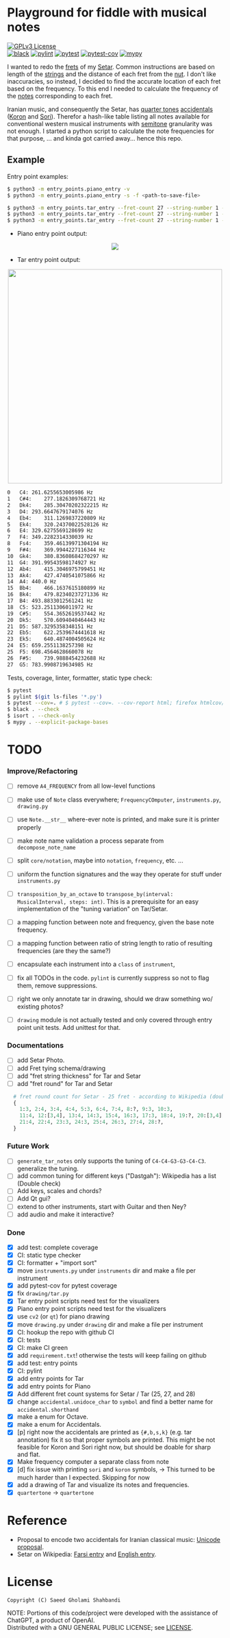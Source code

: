 # Playground for fiddle with musical notes

[![GPLv3 License](https://img.shields.io/badge/license-GPLv3-blue.svg)](https://github.com/saeedghsh/musical_notes/blob/master/LICENSE)  
[![black](https://github.com/saeedghsh/musical_notes/actions/workflows/formatting.yml/badge.svg?branch=master)](https://github.com/saeedghsh/musical_notes/actions/workflows/formatting.yml)
[![pylint](https://github.com/saeedghsh/musical_notes/actions/workflows/pylint.yml/badge.svg?branch=master)](https://github.com/saeedghsh/musical_notes/actions/workflows/pylint.yml)
[![pytest](https://github.com/saeedghsh/musical_notes/actions/workflows/pytest.yml/badge.svg?branch=master)](https://github.com/saeedghsh/musical_notes/actions/workflows/pytest.yml)
[![pytest-cov](https://github.com/saeedghsh/musical_notes/actions/workflows/pytest-cov.yml/badge.svg?branch=master)](https://github.com/saeedghsh/musical_notes/actions/workflows/pytest-cov.yml)
[![mypy](https://github.com/saeedghsh/musical_notes/actions/workflows/type-check.yml/badge.svg?branch=master)](https://github.com/saeedghsh/musical_notes/actions/workflows/type-check.yml)

I wanted to redo the [frets](https://en.wikipedia.org/wiki/Fret) of my [Setar](https://en.wikipedia.org/wiki/Setar).
Common instructions are based on length of the [strings](https://en.wikipedia.org/wiki/String_(music)) and the distance of each fret from the [nut](https://en.wikipedia.org/wiki/Nut_(string_instrument)).
I don't like inaccuracies, so instead, I decided to find the accurate location of each fret based on the frequency.
To this end I needed to calculate the frequency of the [notes](https://en.wikipedia.org/wiki/Musical_note) corresponding to each fret.  

Iranian music, and consequently the Setar, has [quarter tones](https://en.wikipedia.org/wiki/Quarter_tone) [accidentals](https://en.wikipedia.org/wiki/Accidental_(music)) ([Koron](https://en.wikipedia.org/wiki/Koron_(music)) and [Sori](https://en.wikipedia.org/wiki/Sori_(music))).
Therefor a hash-like table listing all notes available for conventional western musical instruments with [semitone](https://en.wikipedia.org/wiki/Semitone) granularity was not enough.
I started a python script to calculate the note frequencies for that purpose, ... and kinda got carried away... hence this repo.


## Example
Entry point examples:
```bash
$ python3 -m entry_points.piano_entry -v
$ python3 -m entry_points.piano_entry -s -f <path-to-save-file>

$ python3 -m entry_points.tar_entry --fret-count 27 --string-number 1 -p
$ python3 -m entry_points.tar_entry --fret-count 27 --string-number 1 -v
$ python3 -m entry_points.tar_entry --fret-count 27 --string-number 1 -s -f <path-to-save-file>
```

* Piano entry point output:
<p align="center">
    <img src="https://github.com/saeedghsh/musical_notes/blob/master/images/pinao_keys_frequencies.png">
</p>

* Tar entry point output:
<p align="center">
    <img src="https://github.com/saeedghsh/musical_notes/blob/master/images/tar_small_1290x362_string1_annotated.png" height="500">
</p>

```bash
0	C4:	261.6255653005986 Hz
1	C#4:	277.1826309768721 Hz
2	Dk4:	285.30470202322215 Hz
3	D4:	293.6647679174076 Hz
4	Eb4:	311.1269837220809 Hz
5	Ek4:	320.24370022528126 Hz
6	E4:	329.6275569128699 Hz
7	F4:	349.2282314330039 Hz
8	Fs4:	359.46139971304194 Hz
9	F#4:	369.9944227116344 Hz
10	Gk4:	380.83608684270297 Hz
11	G4:	391.99543598174927 Hz
12	Ab4:	415.3046975799451 Hz
13	Ak4:	427.4740541075866 Hz
14	A4:	440.0 Hz
15	Bb4:	466.1637615180899 Hz
16	Bk4:	479.82340237271336 Hz
17	B4:	493.8833012561241 Hz
18	C5:	523.2511306011972 Hz
19	C#5:	554.3652619537442 Hz
20	Dk5:	570.6094040464443 Hz
21	D5:	587.3295358348151 Hz
22	Eb5:	622.2539674441618 Hz
23	Ek5:	640.4874004505624 Hz
24	E5:	659.2551138257398 Hz
25	F5:	698.4564628660078 Hz
26	F#5:	739.9888454232688 Hz
27	G5:	783.9908719634985 Hz
```

Tests, coverage, linter, formatter, static type check:
```bash
$ pytest
$ pylint $(git ls-files '*.py')
$ pytest --cov=. # $ pytest --cov=. --cov-report html; firefox htmlcov/index.html
$ black . --check
$ isort . --check-only
$ mypy . --explicit-package-bases
```

# TODO

### Improve/Refactoring
* [ ] remove `A4_FREQUENCY` from all low-level functions
* [ ] make use of `Note` class everywhere; `FrequencyCOmputer`, `instruments.py`, `drawing.py`
* [ ] use `Note.__str__` where-ever note is printed, and make sure it is printer properly
* [ ] make note name validation a process separate from `decompose_note_name`
* [ ] split `core/notation`, maybe into `notation`, `frequency`, etc. ...
* [ ] uniform the function signatures and the way they operate for stuff under `instruments.py`
* [ ] `transposition_by_an_octave` to `transpose_by(interval: MusicalInterval, steps: int)`.
      This is a prerequisite for an easy implementation of the "tuning variation" on Tar/Setar.
* [ ] a mapping function between note and frequency, given the base note frequency.
* [ ] a mapping function between ratio of string length to ratio of resulting frequencies (are they the same?)
* [ ] encapsulate each instrument into a `class` of `instrument`,
* [ ] fix all TODOs in the code. `pylint` is currently suppress so not to flag them, remove suppressions.
* [ ] right we only annotate tar in drawing, should we draw something wo/ existing photos?
* [ ] `drawing` module is not actually tested and only covered through entry point unit tests. Add unittest for that.


### Documentations
* [ ] add Setar Photo.
* [ ] add Fret tying schema/drawing
* [ ] add "fret string thickness" for Tar and Setar
* [ ] add "fret round" for Tar and Setar
```python
  # fret round count for Setar - 25 fret - according to Wikipedia (double check)
  {
    1:3, 2:4, 3:4, 4:4, 5:3, 6:4, 7:4, 8:?, 9:3, 10:3,
    11:4, 12:[3,4], 13:4, 14:3, 15:4, 16:3, 17:3, 18:4, 19:?, 20:[3,4],
    21:4, 22:4, 23:3, 24:3, 25:4, 26:3, 27:4, 28:?,
  }
  ```

### Future Work
* [ ] `generate_tar_notes` only supports the tuning of `C4-C4-G3-G3-C4-C3`. generalize the tuning.
* [ ] add common tuning for different keys ("Dastgah"): Wikipedia has a list (Double check)
* [ ] Add keys, scales and chords?
* [ ] Add Qt gui?
* [ ] extend to other instruments, start with Guitar and then Ney?
* [ ] add audio and make it interactive?

### Done
* [x] add test: complete coverage
* [x] CI: static type checker
* [x] CI: formatter + "import sort"
* [x] move `instruments.py` under `instruments` dir and make a file per instrument
* [x] add pytest-cov for pytest coverage
* [x] fix `drawing/tar.py`
* [x] Tar entry point scripts need test for the visualizers
* [x] Piano entry point scripts need test for the visualizers
* [x] use `cv2` (or `qt`) for piano drawing
* [x] move `drawing.py` under `drawing` dir and make a file per instrument
* [x] CI: hookup the repo with github CI
* [x] CI: tests
* [x] CI: make CI green
* [x] add `requirement.txt`! otherwise the tests will keep failing on github
* [x] add test: entry points
* [x] CI: pylint
* [x] add entry points for Tar
* [x] add entry points for Piano
* [x] Add different fret count systems for Setar / Tar (25, 27, and 28)
* [x] change `accidental.unidoce_char` to `symbol` and find a better name for `accidental.shorthand`
* [x] make a enum for Octave.
* [x] make a enum for Accidentals.
* [x] [p] right now the accidentals are printed as `{#,b,s,k}` (e.g. tar annotation) fix it so that proper symbols are printed.
      This might be not feasible for Koron and Sori right now, but should be doable for sharp and flat.
* [x] Make frequency computer a separate class from note
* [x] [d] fix issue with printing `sori` and `koron` symbols,
        -> This turned to be much harder than I expected. Skipping for now        
* [x] add a drawing of Tar and visualize its notes and frequencies.
* [x] `quartertone` -> `quartertone`

# Reference
* Proposal to encode two accidentals for Iranian classical music: [Unicode proposal](https://www.unicode.org/L2/L2020/20159-iran-music-symbols.pdf).
* Setar on Wikipedia: [Farsi entry]((https://fa.wikipedia.org/wiki/%D8%B3%D9%87%E2%80%8C%D8%AA%D8%A7%D8%B1)) and [English entry](https://en.wikipedia.org/wiki/Setar).

# License
```
Copyright (C) Saeed Gholami Shahbandi
```
 
NOTE: Portions of this code/project were developed with the assistance of ChatGPT, a product of OpenAI.  
Distributed with a GNU GENERAL PUBLIC LICENSE; see [LICENSE](https://github.com/saeedghsh/musical_notes/blob/master/LICENSE).
